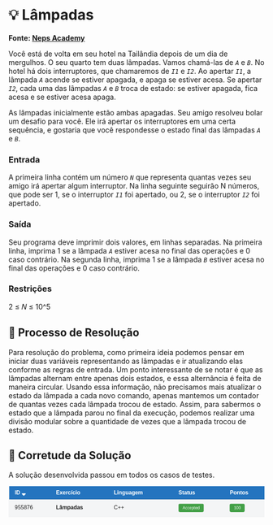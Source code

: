# 💡 Lâmpadas

**Fonte: [Neps Academy](https://neps.academy/br/exercise/52)**

Você está de volta em seu hotel na Tailândia depois de um dia de mergulhos. O seu quarto tem duas lâmpadas. Vamos chamá-las de *`A`* e *`B`*. No hotel há dois interruptores, que chamaremos de *`I1`* e *`I2`*. Ao apertar *`I1`*, a lâmpada *`A`* acende se estiver apagada, e apaga se estiver acesa. Se apertar *`I2`*, cada uma das lâmpadas *`A`* e *`B`* troca de estado: se estiver apagada, fica acesa e se estiver acesa apaga.

As lâmpadas inicialmente estão ambas apagadas. Seu amigo resolveu bolar um desafio para você. Ele irá apertar os interruptores em uma certa sequência, e gostaria que você respondesse o estado final das lâmpadas 
*`A`* e *`B`*.

### Entrada
A primeira linha contém um número *`N`* que representa quantas vezes seu amigo irá apertar algum interruptor. Na linha seguinte seguirão N números, que pode ser 1, se o interruptor *`I1`* foi apertado, ou 2, se o interruptor *`I2`* foi apertado.

### Saída
Seu programa deve imprimir dois valores, em linhas separadas. Na primeira linha, imprima 1 se a lâmpada *`A`* estiver acesa no final das operações e 0 caso contrário. Na segunda linha, imprima 1 se a lâmpada *`B`* estiver acesa no final das operações e 0 caso contrário.

### Restrições
2 ≤ 𝑁 ≤ 10^5


## 🧩 Processo de Resolução
Para resolução do problema, como primeira ideia podemos pensar em iniciar duas variáveis representando as lâmpadas e ir atualizando elas conforme as regras de entrada. Um ponto interessante de se notar é que as lâmpadas alternam entre apenas dois estados, e essa alternância é feita de maneira circular. Usando essa informação, não precisamos mais atualizar o estado da lâmpada a cada novo comando, apenas mantemos um contador de quantas vezes cada lâmpada trocou de estado. Assim, para sabermos o estado que a lâmpada parou no final da execução, podemos realizar uma divisão modular sobre a quantidade de vezes que a lâmpada trocou de estado.


## 📝 Corretude da Solução
A solução desenvolvida passou em todos os casos de testes.

![Accepted](img/accepted.png)